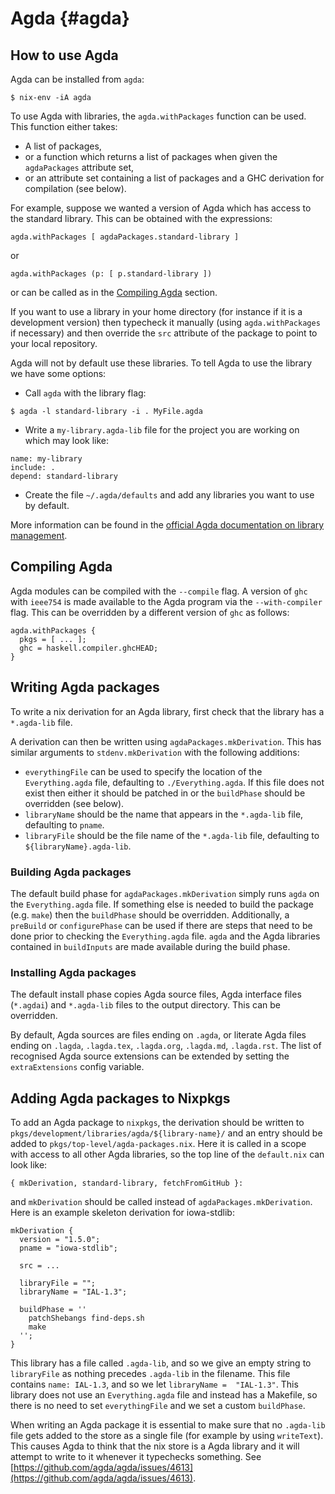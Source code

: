 # Agda {#agda}

## How to use Agda

Agda can be installed from `agda`:
```
$ nix-env -iA agda
```

To use Agda with libraries, the `agda.withPackages` function can be used. This function either takes:

* A list of packages,
* or a function which returns a list of packages when given the `agdaPackages` attribute set,
* or an attribute set containing a list of packages and a GHC derivation for compilation (see below).

For example, suppose we wanted a version of Agda which has access to the standard library. This can be obtained with the expressions:

```
agda.withPackages [ agdaPackages.standard-library ]
```

or

```
agda.withPackages (p: [ p.standard-library ])
```

or can be called as in the [Compiling Agda](#compiling-agda) section.

If you want to use a library in your home directory (for instance if it is a development version) then typecheck it manually (using `agda.withPackages` if necessary) and then override the `src` attribute of the package to point to your local repository.

Agda will not by default use these libraries. To tell Agda to use the library we have some options:

* Call `agda` with the library flag:
```
$ agda -l standard-library -i . MyFile.agda
```
* Write a `my-library.agda-lib` file for the project you are working on which may look like:
```
name: my-library
include: .
depend: standard-library
```
* Create the file `~/.agda/defaults` and add any libraries you want to use by default.

More information can be found in the [official Agda documentation on library management](https://agda.readthedocs.io/en/v2.6.1/tools/package-system.html).

## Compiling Agda
Agda modules can be compiled with the `--compile` flag. A version of `ghc` with `ieee754` is made available to the Agda program via the `--with-compiler` flag.
This can be overridden by a different version of `ghc` as follows:

```
agda.withPackages {
  pkgs = [ ... ];
  ghc = haskell.compiler.ghcHEAD;
}
```

## Writing Agda packages
To write a nix derivation for an Agda library, first check that the library has a `*.agda-lib` file.

A derivation can then be written using `agdaPackages.mkDerivation`. This has similar arguments to `stdenv.mkDerivation` with the following additions:

* `everythingFile` can be used to specify the location of the `Everything.agda` file, defaulting to `./Everything.agda`. If this file does not exist then either it should be patched in or the `buildPhase` should be overridden (see below).
* `libraryName` should be the name that appears in the `*.agda-lib` file, defaulting to `pname`.
* `libraryFile` should be the file name of the `*.agda-lib` file, defaulting to `${libraryName}.agda-lib`.

### Building Agda packages
The default build phase for `agdaPackages.mkDerivation` simply runs `agda` on the `Everything.agda` file.
If something else is needed to build the package (e.g. `make`) then the `buildPhase` should be overridden.
Additionally, a `preBuild` or `configurePhase` can be used if there are steps that need to be done prior to checking the `Everything.agda` file.
`agda` and the Agda libraries contained in `buildInputs` are made available during the build phase.

### Installing Agda packages
The default install phase copies Agda source files, Agda interface files (`*.agdai`) and `*.agda-lib` files to the output directory.
This can be overridden.

By default, Agda sources are files ending on `.agda`, or literate Agda files ending on `.lagda`, `.lagda.tex`, `.lagda.org`, `.lagda.md`, `.lagda.rst`. The list of recognised Agda source extensions can be extended by setting the `extraExtensions` config variable.

## Adding Agda packages to Nixpkgs

To add an Agda package to `nixpkgs`, the derivation should be written to `pkgs/development/libraries/agda/${library-name}/` and an entry should be added to `pkgs/top-level/agda-packages.nix`. Here it is called in a scope with access to all other Agda libraries, so the top line of the `default.nix` can look like:
```
{ mkDerivation, standard-library, fetchFromGitHub }:
```
and `mkDerivation` should be called instead of `agdaPackages.mkDerivation`. Here is an example skeleton derivation for iowa-stdlib:

```
mkDerivation {
  version = "1.5.0";
  pname = "iowa-stdlib";

  src = ...

  libraryFile = "";
  libraryName = "IAL-1.3";

  buildPhase = ''
    patchShebangs find-deps.sh
    make
  '';
}
```
This library has a file called `.agda-lib`, and so we give an empty string to `libraryFile` as nothing precedes `.agda-lib` in the filename. This file contains `name: IAL-1.3`, and so we let `libraryName =  "IAL-1.3"`. This library does not use an `Everything.agda` file and instead has a Makefile, so there is no need to set `everythingFile` and we set a custom `buildPhase`.

When writing an Agda package it is essential to make sure that no `.agda-lib` file gets added to the store as a single file (for example by using `writeText`). This causes Agda to think that the nix store is a Agda library and it will attempt to write to it whenever it typechecks something. See [https://github.com/agda/agda/issues/4613](https://github.com/agda/agda/issues/4613).
